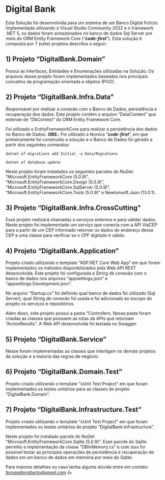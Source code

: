 # Digital Bank
Esta Solução foi desenvolvida para um sistema de um Banco Digital fictício. Implementada utilizando o Visual Studio Community 2022 e o framework .NET 5, os dados foram armazenados no banco de dados Sql Server por meio do ORM Entity Framework Core (“***code***-***first***”). Esta solução é composta por 7 (sete) projetos descritos a seguir:

## 1) Projeto “DigitalBank.Domain” 
Possui as Interfaces, Entidades e Enumerações utilizadas na Solução. Os arquivos desse projeto foram implementados baseados nos principais conceitos da programação orientada a objetos (POO). 

## 2) Projeto “DigitalBank.Infra.Data” 
Responsável por realizar a conexão com o Banco de Dados, persistência e recuperação dos dados. Este projeto contém o arquivo “DataContext” que estende de “DbContext” do ORM Entity Framework Core. 

Foi utilizado o EntityFrameworkCore para realizar a persistência dos dados no Banco de Dados. ***OBS.:*** Foi utilizado a técnica “***code***-***first***”, em que primeiramente foi construído a solução e o Banco de Dados foi gerado a partir dos seguintes comandos:

```dotnet ef migrations add Initial -o Data/Migrations```

```dotnet ef database update```

Neste projeto foram instalados os seguintes pacotes do NuGet: “Microsoft.EntityFrameworkCore (5.0.9)”, “Microsoft.EntityFrameworkCore.Design (5.0.9)”, “Microsoft.EntityFrameworkCore.SqlServer (5.0.9)”, “Microsoft.EntityFrameworkCore.Tools (5.0.9)” e Newtonsoft.Json (13.0.1).

## 3) Projeto “DigitalBank.Infra.CrossCutting” 

Esse projeto realizará chamadas a serviços externos e para validar dados. Neste projeto foi implementado um serviço que conecta com a API ViaCEP para a partir de um CEP informado retornar os dados do endereço desse CEP e uma classe para verificar se o CPF digitado é válido.

## 4) Projeto “DigitalBank.Application” 
Projeto criado utilizando o template “ASP.NET Core Web App” em que foram implementados os métodos disponibilizados pela Web API REST desenvolvida. Este projeto foi configurada a String de conexão com o banco de dados nos arquivos “appsettings.json” e “appsettings.Development.json”. 

No arquivo “Startup.cs” foi definido qual banco de dados foi utilizado (Sql Server), qual String de conexão foi usada e foi adicionado ao escopo do projeto os serviços e repositórios. 

Além disso, este projeto possui a pasta “Controllers. Nessa pasta foram criadas as classes que possuem as rotas da APIs que retornam “ActionResults”. A Web API desenvolvida foi testada no Swagger.

## 5) Projeto “DigitalBank.Service” 
Nesse foram implementadas as classes que interligam os demais projetos da solução e a maioria das regras de negócio. 

## 6) Projeto “DigitalBank.Domain.Test” 
Projeto criado utilizando o template “xUnit Test Project” em que foram implementados os testes unitários para as classes do projeto “DigitalBank.Domain”. 

## 7) Projeto “DigitalBank.Infrastructure.Test” 
Projeto criado utilizando o template “xUnit Test Project” em que foram implementados os testes unitários do projeto “DigitalBank.Infrastructure”. 

Neste projeto foi instalado pacote do NuGet “Microsoft.EntityFrameworkCore.Sqlite (5.0.9)”. Esse pacote do Sqlite permitiu a implementação da classe “DBInMemory.cs” e com isso foi possível testar as principais operações de persistência e recuperação de dados em um banco de dados em memória por meio do Sqlite. 

Para maiores detalhes ou caso tenha alguma dúvida entre em contato: *fernandorroberto@gmail.com* 👍
